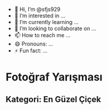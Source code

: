 - 👋 Hi, I’m @sfjs929
- 👀 I’m interested in ...
- 🌱 I’m currently learning ...
- 💞️ I’m looking to collaborate on ...
- 📫 How to reach me ...
- 😄 Pronouns: ...
- ⚡ Fun fact: ...
<!DOCTYPE html>
<html lang="tr">
<head>
    <meta charset="UTF-8">
    <meta name="viewport" content="width=device-width, initial-scale=1.0">
    <title>Fotoğraf Yarışması</title>
    <link rel="stylesheet" href="styles.css">
</head>
<body>
    <h1>Fotoğraf Yarışması</h1>
    <h2>Kategori: En Güzel Çiçek</h2>
    <div id="photo-container" class="photo-container"></div>
    <script src="script.js"></script>
</body>
</html>
<!---
sfjs929/sfjs929 is a ✨ special ✨ repository because its `README.md` (this file) appears on your GitHub profile.
You can click the Preview link to take a look at your changes.
--->
